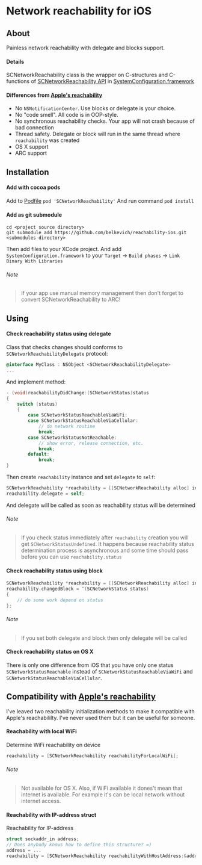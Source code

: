 Network reachability for iOS
============

## About
Painless network reachability with delegate and blocks support. 

#### Details 
SCNetworkReachability class is the wrapper on C-structures and C-functions of [SCNetworkReachability API](https://developer.apple.com/library/mac/#documentation/SystemConfiguration/Reference/SCNetworkReachabilityRef/Reference/reference.html#//apple_ref/doc/uid/TP40007260) in [SystemConfiguration.framework](https://developer.apple.com/library/mac/#documentation/Networking/Reference/SysConfig/_index.html#//apple_ref/doc/uid/TP40001027)

#### Differences from [Apple's reachability](http://developer.apple.com/library/ios/#samplecode/Reachability/Introduction/Intro.html)
* No `NSNotificationCenter`. Use blocks or delegate is your choice.
* No "code smell". All code is in OOP-style.
* No synchronous reachability checks. Your app will not crash because of bad connection
* Thread safety. Delegate or block will run in the same thread where `reachability` was created
* OS X support
* ARC support

## Installation
#### Add with cocoa pods
Add to [Podfile](https://github.com/CocoaPods/CocoaPods/wiki/A-Podfile)
`pod 'SCNetworkReachability'`
And run command
`pod install`

#### Add as git submodule
	cd <project source directory>
	git submodule add https://github.com/belkevich/reachability-ios.git <submodules directory>

Then add files to your XCode project. And add `SystemConfiguration.framework` 
to your `Target` -> `Build phases` -> `Link Binary With Libraries`

###### Note
> If your app use manual memory management then don't forget to convert SCNetworkReachability to ARC!

## Using

#### Check reachability status using delegate
Class that checks changes should conforms to `SCNetworkReachabilityDelegate` protocol:
``` objective-c
@interface MyClass : NSObject <SCNetworkReachabilityDelegate>
...
```
And implement method:
```objective-c
- (void)reachabilityDidChange:(SCNetworkStatus)status
{
    switch (status)
    {
        case SCNetworkStatusReachableViaWiFi:
        case SCNetworkStatusReachableViaCellular:
            // do network routine
            break;
        case SCNetworkStatusNotReachable:
            // show error, release connection, etc.
            break;
        default:
            break;  
}
```
Then create `reachability` instance and set `delegate` to `self`:
``` objective-c
SCNetworkReachability *reachability = [[SCNetworkReachability alloc] initWithHostName:@"www.github.com"];
reachability.delegate = self;
```
And delegate will be called as soon as reachability status will be determined
###### Note
> If you check status immediately after `reachability` creation you will get `SCNetworkStatusUndefined`. It happens because reachability status determination process is asynchronous and some time should pass before you can use `reachability.status`

#### Check reachability status using block
``` objective-c
SCNetworkReachability *reachability = [[SCNetworkReachability alloc] initWithHostName:@"www.github.com"];
reachability.changedBlock = ^(SCNetworkStatus status)
{
    // do some work depend on status
};

```
###### Note
> If you set both delegate and block then only delegate will be called

#### Check reachability status on OS X
There is only one difference from iOS that you have only one status `SCNetworkStatusReachable` instead of `SCNetworkStatusReachableViaWiFi` and `SCNetworkStatusReachableViaCellular`.

## Compatibility with [Apple's reachability](http://developer.apple.com/library/ios/#samplecode/Reachability/Introduction/Intro.html)

I've leaved two reachability initialization methods to make it compatible with Apple's reachabililty. I've never used them but it can be useful for someone.

#### Reachability with local WiFi
Determine WiFi reachability on device
```objective-c
reachability = [SCNetworkReachability reachabilityForLocalWiFi];
```

###### Note
> Not available for OS X. Also, if WiFi available it dones't mean that internet is available. For example it's can be local network without internet access.

#### Reachability with IP-address struct
Reachability for IP-address
```objective-c
struct sockaddr_in address;
// Does anybody knows how to define this structure? =)
address = ...
reachability = [SCNetworkReachability reachabilityWithHostAddress:&address];
```

